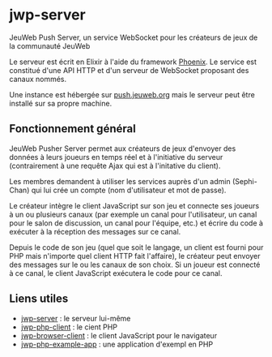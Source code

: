 # jwp-server
JeuWeb Push Server, un service WebSocket pour les créateurs de jeux de la communauté JeuWeb

Le serveur est écrit en Elixir à l'aide du framework [Phoenix](https://www.phoenixframework.org/). Le service est constitué d'une API HTTP et d'un serveur de WebSocket proposant des canaux nommés.

Une instance est hébergée sur [push.jeuweb.org](https://push.jeuweb.org) mais le serveur peut être installé sur sa propre machine.


## Fonctionnement général

JeuWeb Pusher Server permet aux créateurs de jeux d'envoyer des données à leurs joueurs en temps réel et à l'initiative du serveur (contrairement à une requête Ajax qui est à l'initative du client).

Les membres demandent à utiliser les services auprès d'un admin (Sephi-Chan) qui lui crée un compte (nom d'utilisateur et mot de passe).

Le créateur intègre le client JavaScript sur son jeu et connecte ses joueurs à un ou plusieurs canaux (par exemple un canal pour l'utilisateur, un canal pour le salon de discussion, un canal pour l'équipe, etc.) et écrire du code à exécuter à la réception des messages sur ce canal.

Depuis le code de son jeu (quel que soit le langage, un client est fourni pour PHP mais n'importe quel client HTTP fait l'affaire), le créateur peut envoyer des messages sur le ou les canaux de son choix. Si un joueur est connecté à ce canal, le client JavaScript exécutera le code pour ce canal.


## Liens utiles
* [jwp-server](https://github.com/JeuWeb/jwp-server) : le serveur lui-même
* [jwp-php-client](https://github.com/JeuWeb/jwp-php-client) : le cient PHP
* [jwp-browser-client](https://github.com/JeuWeb/jwp-browser-client) : le client JavaScript pour le navigateur
* [jwp-php-example-app](https://github.com/JeuWeb/jwp-php-example-app) : une application d'exempl en PHP
